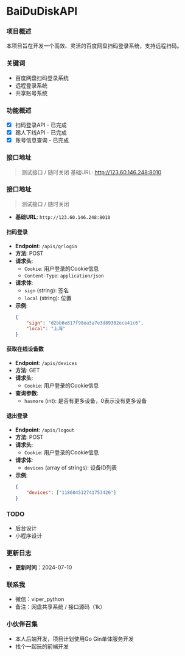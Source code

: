 # BaiDuDiskAPI

### 项目概述
本项目旨在开发一个高效、灵活的百度网盘扫码登录系统，支持远程扫码。

### 关键词

- 百度网盘扫码登录系统
- 远程登录系统
- 共享账号系统

### 功能概述

- [x] 扫码登录API - 已完成
- [x] 踢人下线API - 已完成
- [x] 账号信息查询 - 已完成

### 接口地址
> 测试接口 / 随时关闭
> 基础URL: http://123.60.146.248:8010
### 接口地址
> 测试接口 / 随时关闭
 - **基础URL**: `http://123.60.146.248:8010`
 
#### 扫码登录
- **Endpoint**: `/apis/qrlogin`
- **方法**: POST
- **请求头**: 
  - `Cookie`: 用户登录的Cookie信息
  - `Content-Type`: `application/json`
- **请求体**: 
  - `sign` (string): 签名
  - `local` (string): 位置
- **示例**:
  ```json
  {
      "sign": "d2bb6e817f98ea3a7e3d89302ece41c6",
      "local": "上海"
  }
  ```

#### 获取在线设备数
- **Endpoint**: `/apis/devices`
- **方法**: GET
- **请求头**: 
  - `Cookie`: 用户登录的Cookie信息
- **查询参数**: 
  - `hasmore` (int): 是否有更多设备，0表示没有更多设备

#### 退出登录
- **Endpoint**: `/apis/logout`
- **方法**: POST
- **请求头**: 
  - `Cookie`: 用户登录的Cookie信息
- **请求体**: 
  - `devices` (array of strings): 设备ID列表
- **示例**:
  ```json
  {
      "devices": ["118604512741753426"]
  }
  ```

### TODO
- 后台设计
- 小程序设计

### 更新日志

- **更新时间**：2024-07-10

### 联系我
- 微信：viper_python
- 备注：网盘共享系统 / 接口源码（1k）

### 小伙伴召集
- 本人后端开发，项目计划使用Go Gin单体服务开发
- 找个一起玩的前端开发
